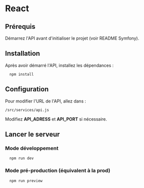 # React

## Prérequis

Démarrez l'API avant d'initialiser le projet (voir README Symfony).

## Installation

Après avoir démarré l'API, installez les dépendances :

```shell
  npm install
```

## Configuration

Pour modifier l'URL de l'API, allez dans :

```
/src/services/api.js
```

Modifiez **API_ADRESS** et **API_PORT** si nécessaire.

## Lancer le serveur

### Mode développement

```shell
  npm run dev
```

### Mode pré-production (équivalent à la prod)

```shell
  npm run preview
```
